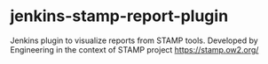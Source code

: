 # jenkins-stamp-report-plugin
Jenkins plugin to visualize reports from STAMP tools.
Developed by Engineering in the context of STAMP project
https://stamp.ow2.org/
